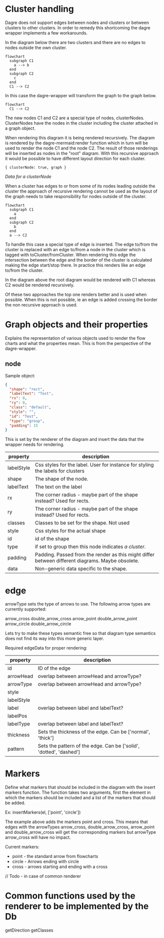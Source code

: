 # Cluster handling

Dagre does not support edges between nodes and clusters or between clusters to other clusters. In order to remedy this shortcoming the dagre wrapper implements a few workarounds.

In the diagram below there are two clusters and there are no edges to nodes outside the own cluster.

```mermaid
flowchart
  subgraph C1
    a --> b
  end
  subgraph C2
    c
  end
  C1 --> C2
```

In this case the dagre-wrapper will transform the graph to the graph below.

```mermaid
flowchart
  C1 --> C2
```

The new nodes C1 and C2 are a special type of nodes, clusterNodes. ClusterNodes have the nodes in the cluster including the cluster attached in a graph object.

When rendering this diagram it is being rendered recursively. The diagram is rendered by the dagre-mermaid:render function which in turn will be used to render the node C1 and the node C2. The result of those renderings will be inserted as nodes in the "root" diagram. With this recursive approach it would be possible to have different layout direction for each cluster.

```
{ clusterNode: true, graph }
```

_Data for a clusterNode_

When a cluster has edges to or from some of its nodes leading outside the cluster the approach of recursive rendering cannot be used as the layout of the graph needs to take responsibility for nodes outside of the cluster.

```mermaid
flowchart
  subgraph C1
    a
  end
  subgraph C2
    b
  end
  a --> C2
```

To handle this case a special type of edge is inserted. The edge to/from the cluster is replaced with an edge to/from a node in the cluster which is tagged with toCluster/fromCluster. When rendering this edge the intersection between the edge and the border of the cluster is calculated making the edge start/stop there. In practice this renders like an edge to/from the cluster.

In the diagram above the root diagram would be rendered with C1 whereas C2 would be rendered recursively.

Of these two approaches the top one renders better and is used when possible. When this is not possible, ie an edge is added crossing the border the non recursive approach is used.

# Graph objects and their properties

Explains the representation of various objects used to render the flow charts and what the properties mean. This is from the perspective of the dagre-wrapper.

## node

Sample object:

```json
{
  "shape": "rect",
  "labelText": "Test",
  "rx": 0,
  "ry": 0,
  "class": "default",
  "style": "",
  "id": "Test",
  "type": "group",
  "padding": 15
}
```

This is set by the renderer of the diagram and insert the data that the wrapper needs for rendering.

| property   | description                                                                                      |
| ---------- | ------------------------------------------------------------------------------------------------ |
| labelStyle | Css styles for the label. User for instance for styling the labels for clusters                  |
| shape      | The shape of the node.                                                                           |
| labelText  | The text on the label                                                                            |
| rx         | The corner radius - maybe part of the shape instead? Used for rects.                             |
| ry         | The corner radius - maybe part of the shape instead? Used for rects.                             |
| classes    | Classes to be set for the shape. Not used                                                        |
| style      | Css styles for the actual shape                                                                  |
| id         | id of the shape                                                                                  |
| type       | if set to group then this node indicates _a cluster_.                                            |
| padding    | Padding. Passed from the render as this might differ between different diagrams. Maybe obsolete. |
| data       | Non-generic data specific to the shape.                                                          |

# edge

arrowType sets the type of arrows to use. The following arrow types are currently supported:

arrow_cross
double_arrow_cross
arrow_point
double_arrow_point
arrow_circle
double_arrow_circle

Lets try to make these types semantic free so that diagram type semantics does not find its way into this more generic layer.

Required edgeData for proper rendering:

| property   | description                                                          |
| ---------- | -------------------------------------------------------------------- |
| id         | ID of the edge                                                       |
| arrowHead  | overlap between arrowHead and arrowType?                             |
| arrowType  | overlap between arrowHead and arrowType?                             |
| style      |                                                                      |
| labelStyle |                                                                      |
| label      | overlap between label and labelText?                                 |
| labelPos   |                                                                      |
| labelType  | overlap between label and labelText?                                 |
| thickness  | Sets the thickness of the edge. Can be \['normal', 'thick'\]         |
| pattern    | Sets the pattern of the edge. Can be \['solid', 'dotted', 'dashed'\] |

# Markers

Define what markers that should be included in the diagram with the insert markers function. The function takes two arguments, first the element in which the markers should be included and a list of the markers that should be added.

Ex:
insertMarkers(el, \['point', 'circle'\])

The example above adds the markers point and cross. This means that edges with the arrowTypes arrow_cross, double_arrow_cross, arrow_point and double_arrow_cross will get the corresponding markers but arrowType arrow_cross will have no impact.

Current markers:

- point - the standard arrow from flowcharts
- circle - Arrows ending with circle
- cross - arrows starting and ending with a cross

// Todo - in case of common renderer

# Common functions used by the renderer to be implemented by the Db

getDirection
getClasses
